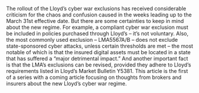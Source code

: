 The rollout of the Lloyd’s cyber war exclusions has received considerable criticism for the chaos and confusion caused in the weeks leading up to the March 31st effective date. But there are some certainties to keep in mind about the new regime.
For example, a compliant cyber war exclusion must be included in policies purchased through Lloyd’s – it’s not voluntary. Also, the most commonly used exclusion – LMA5567A/B – does not exclude state-sponsored cyber attacks, unless certain thresholds are met – the most notable of which is that the insured digital assets must be located in a state that has suffered a “major detrimental impact.”
And another important fact is that the LMA’s exclusions can be revised, provided they adhere to Lloyd’s requirements listed in Lloyd’s Market Bulletin Y5381.
This article is the first of a series with a coming article focusing on thoughts from brokers and insurers about the new Lloyd’s cyber war regime.